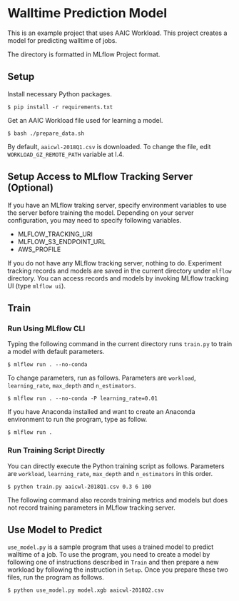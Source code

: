 # Walltime Prediction Model

This is an example project that uses AAIC Workload.
This project creates a model for predicting walltime of jobs.

The directory is formatted in MLflow Project format.


## Setup

Install necessary Python packages.

```Console
$ pip install -r requirements.txt
```

Get an AAIC Workload file used for learning a model.

```Console
$ bash ./prepare_data.sh
```

By default, `aaicwl-2018Q1.csv` is downloaded.
To change the file, edit `WORKLOAD_GZ_REMOTE_PATH` variable at l.4.

## Setup Access to MLflow Tracking Server (Optional)

If you have an MLflow traking server, specify environment variables to use the server before training the model.
Depending on your server configuration, you may need to specify following variables.

- MLFLOW_TRACKING_URI
- MLFLOW_S3_ENDPOINT_URL
- AWS_PROFILE

If you do not have any MLflow tracking server, nothing to do.
Experiment tracking records and models are saved in the current directory under `mlflow` directory.
You can access records and models by invoking MLflow tracking UI (type `mlflow ui`).


## Train

### Run Using MLflow CLI

Typing the following command in the current directory runs `train.py` to train a model with default parameters.

```Console
$ mlflow run . --no-conda
```

To change parameters, run as follows.
Parameters are `workload`, `learning_rate`, `max_depth` and `n_estimators`.

```Console
$ mlflow run . --no-conda -P learning_rate=0.01
```

If you have Anaconda installed and want to create an Anaconda environment to run the program, type as follow.

```Console
$ mlflow run .
```

### Run Training Script Directly

You can directly execute the Python training script as follows.
Parameters are `workload`, `learning_rate`, `max_depth` and `n_estimators` in this order.

```Console
$ python train.py aaicwl-2018Q1.csv 0.3 6 100
```

The following command also records training metrics and models but does not record training parameters in MLflow tracking server.


## Use Model to Predict

`use_model.py` is a sample program that uses a trained model to predict walltime of a job.
To use the program, you need to create a model by following one of instructions described in `Train` and then prepare a new workload by following the instruction in `Setup`.
Once you prepare these two files, run the program as follows.

```Console
$ python use_model.py model.xgb aaicwl-2018Q2.csv
```
